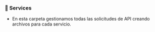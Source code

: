 ### **📁 Services**

- En esta carpeta gestionamos todas las solicitudes de API creando archivos para cada servicio.
